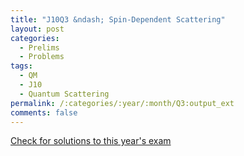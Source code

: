 ```yaml
---
title: "J10Q3 &ndash; Spin-Dependent Scattering"
layout: post
categories:
  - Prelims
  - Problems
tags:
  - QM
  - J10
  - Quantum Scattering
permalink: /:categories/:year/:month/Q3:output_ext
comments: false
---
```

<object data="2010J3Q.pdf" type="application/pdf" width="100%" height="500"></object>
<div class="message"><a href='https://princetonprelim.com/prelim/24/'>Check for solutions to this year's exam</a></div>